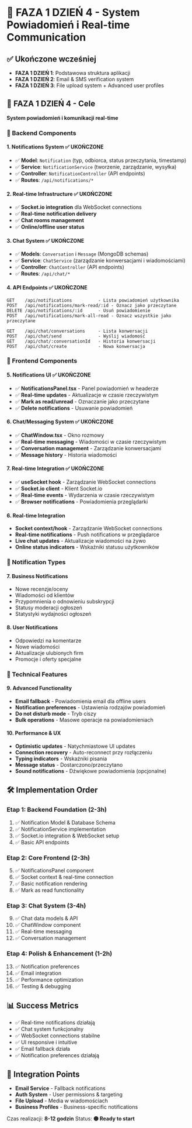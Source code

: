 # 🚀 FAZA 1 DZIEŃ 4 - System Powiadomień i Real-time Communication

## ✅ Ukończone wcześniej
- **FAZA 1 DZIEŃ 1**: Podstawowa struktura aplikacji
- **FAZA 1 DZIEŃ 2**: Email & SMS verification system  
- **FAZA 1 DZIEŃ 3**: File upload system + Advanced user profiles

## 🎯 FAZA 1 DZIEŃ 4 - Cele
**System powiadomień i komunikacji real-time**

### 📌 Backend Components

#### 1. **Notifications System** ✅ UKOŃCZONE
- ✅ **Model**: `Notification` (typ, odbiorca, status przeczytania, timestamp)
- ✅ **Service**: `NotificationService` (tworzenie, zarządzanie, wysyłka)
- ✅ **Controller**: `NotificationController` (API endpoints)
- ✅ **Routes**: `/api/notifications/*`

#### 2. **Real-time Infrastructure** ✅ UKOŃCZONE
- ✅ **Socket.io integration** dla WebSocket connections
- ✅ **Real-time notification delivery**
- ✅ **Chat rooms management** 
- ✅ **Online/offline user status**

#### 3. **Chat System** ✅ UKOŃCZONE
- ✅ **Models**: `Conversation` i `Message` (MongoDB schemas)
- ✅ **Service**: `ChatService` (zarządzanie konwersacjami i wiadomościami)
- ✅ **Controller**: `ChatController` (API endpoints)
- ✅ **Routes**: `/api/chat/*`

#### 4. **API Endpoints** ✅ UKOŃCZONE
```
GET    /api/notifications          - Lista powiadomień użytkownika
POST   /api/notifications/mark-read/:id - Oznacz jako przeczytane  
DELETE /api/notifications/:id      - Usuń powiadomienie
POST   /api/notifications/mark-all-read - Oznacz wszystkie jako przeczytane

GET    /api/chat/conversations     - Lista konwersacji
POST   /api/chat/send              - Wyślij wiadomość
GET    /api/chat/:conversationId   - Historia konwersacji
POST   /api/chat/create            - Nowa konwersacja
```

### 📌 Frontend Components

#### 5. **Notifications UI** ✅ UKOŃCZONE

- ✅ **NotificationsPanel.tsx** - Panel powiadomień w headerze
- ✅ **Real-time updates** - Aktualizacje w czasie rzeczywistym
- ✅ **Mark as read/unread** - Oznaczanie jako przeczytane
- ✅ **Delete notifications** - Usuwanie powiadomień

#### 6. **Chat/Messaging System** ✅ UKOŃCZONE

- ✅ **ChatWindow.tsx** - Okno rozmowy
- ✅ **Real-time messaging** - Wiadomości w czasie rzeczywistym
- ✅ **Conversation management** - Zarządzanie konwersacjami
- ✅ **Message history** - Historia wiadomości

#### 7. **Real-time Integration** ✅ UKOŃCZONE

- ✅ **useSocket hook** - Zarządzanie WebSocket connections
- ✅ **Socket.io client** - Klient Socket.io
- ✅ **Real-time events** - Wydarzenia w czasie rzeczywistym
- ✅ **Browser notifications** - Powiadomienia przeglądarki

#### 6. **Real-time Integration**
- **Socket context/hook** - Zarządzanie WebSocket connections
- **Real-time notifications** - Push notifications w przeglądarce
- **Live chat updates** - Aktualizacje wiadomości na żywo
- **Online status indicators** - Wskaźniki statusu użytkowników

### 📌 Notification Types

#### 7. **Business Notifications**
- Nowe recenzje/oceny
- Wiadomości od klientów  
- Przypomnienia o odnowieniu subskrypcji
- Statusy moderacji ogłoszeń
- Statystyki wydajności ogłoszeń

#### 8. **User Notifications**
- Odpowiedzi na komentarze
- Nowe wiadomości
- Aktualizacje ulubionych firm
- Promocje i oferty specjalne

### 📌 Technical Features

#### 9. **Advanced Functionality**
- **Email fallback** - Powiadomienia email dla offline users
- **Notification preferences** - Ustawienia rodzajów powiadomień
- **Do not disturb mode** - Tryb ciszy
- **Bulk operations** - Masowe operacje na powiadomieniach

#### 10. **Performance & UX**
- **Optimistic updates** - Natychmiastowe UI updates
- **Connection recovery** - Auto-reconnect przy rozłączeniu  
- **Typing indicators** - Wskaźniki pisania
- **Message status** - Dostarczono/przeczytano
- **Sound notifications** - Dźwiękowe powiadomienia (opcjonalne)

## 🛠 Implementation Order

### Etap 1: Backend Foundation (2-3h)
1. ✅ Notification Model & Database Schema
2. ✅ NotificationService implementation  
3. ✅ Socket.io integration & WebSocket setup
4. ✅ Basic API endpoints

### Etap 2: Core Frontend (2-3h)  
5. ✅ NotificationsPanel component
6. ✅ Socket context & real-time connection
7. ✅ Basic notification rendering
8. ✅ Mark as read functionality

### Etap 3: Chat System (3-4h)
9. ✅ Chat data models & API
10. ✅ ChatWindow component
11. ✅ Real-time messaging
12. ✅ Conversation management

### Etap 4: Polish & Enhancement (1-2h)
13. ✅ Notification preferences
14. ✅ Email integration
15. ✅ Performance optimization
16. ✅ Testing & debugging

## 📊 Success Metrics
- ✅ Real-time notifications działają
- ✅ Chat system funkcjonalny
- ✅ WebSocket connections stabilne
- ✅ UI responsive i intuitive
- ✅ Email fallback działa
- ✅ Notification preferences działają

## 🔗 Integration Points
- **Email Service** - Fallback notifications
- **Auth System** - User permissions & targeting
- **File Upload** - Media w wiadomościach
- **Business Profiles** - Business-specific notifications

Czas realizacji: **8-12 godzin** 
Status: **🟡 Ready to start**